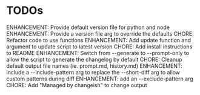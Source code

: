 # TODOs

ENHANCEMENT: Provide default version file for python and node
ENHANCEMENT: Provide a version file arg to override the defaults
CHORE: Refactor code to use functions
ENHANCEMENT: Add update function and argument to update script to latest version
CHORE: Add install instructions to README
ENHANCEMENT: Switch from --generate to --prompt-only to allow the script to generate the changelog by default
CHORE: Cleanup default output file names (ie. prompt.md, history.md)
ENHANCEMENT: include a --include-pattern arg to replace the --short-diff arg to allow custom patterns during diff
ENHANCEMENT: add an --exclude-pattern arg
CHORE: Add "Managed by changeish" to change output
